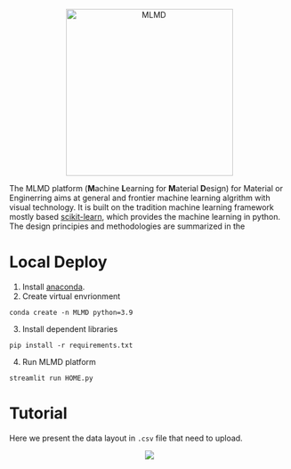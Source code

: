 <p align="center">
  <img src="https://github.com/Jiaxuan-Ma/MLMDMarket/blob/main/MLMDicon.gif?raw=true" width="300px"  alt="MLMD"/>
</div>
</p>

The MLMD platform (**M**achine **L**earning for **M**aterial **D**esign) for Material or Enginerring aims at general and frontier machine learning algrithm with visual technology. It is built on the tradition machine learning framework mostly based [scikit-learn](https://scikit-learn.org/stable/index.html), which provides the machine learning in python. 
The design principies and methodologies are summarized in the 


# Local Deploy

1. Install [anaconda](https://www.anaconda.com/). 
2. Create virtual envrionment
```
conda create -n MLMD python=3.9
```
3. Install dependent libraries
```
pip install -r requirements.txt
```
4. Run MLMD platform
```
streamlit run HOME.py
```

# Tutorial

Here we present the data layout in `.csv` file that need to upload.

<p align="center">
  <img src="https://github.com/Jiaxuan-Ma/MLMDMarket/blob/main/data%20layout.jpg?raw=true" ,width="100px" />
</p>
